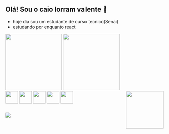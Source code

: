 ## Olá! Sou o caio lorram valente 👋

- hoje dia  sou um  estudante de curso tecnico(Senai)
- estudando por enquanto react
  
<div>
  <a>
    <img height="180em" src="https://github-readme-stats.vercel.app/api?username=caiolorramvalente&show_icons=true&theme=tokyonight">
    <img height="180em" src="https://github-readme-stats.vercel.app/api/top-langs/?username=caiolorramvalente&layout=compact&langs_count=16&theme=tokyonight">
  <div style="display: inline_block">
    <img align="center"  height="40px" width="40" src="https://cdn.jsdelivr.net/gh/devicons/devicon@latest/icons/javascript/javascript-original.svg" />
    <img align="center"  height="40px" width="40" src="https://cdn.jsdelivr.net/gh/devicons/devicon@latest/icons/react/react-original.svg" />
    <img align="center"  height="40px" width="40" src="https://cdn.jsdelivr.net/gh/devicons/devicon@latest/icons/html5/html5-original.svg" />
    <img align="center"  height="40px" width="40" src="https://cdn.jsdelivr.net/gh/devicons/devicon@latest/icons/css3/css3-original.svg" />
    <img align="center"  height="40px" width="40" src="https://cdn.jsdelivr.net/gh/devicons/devicon@latest/icons/postgresql/postgresql-original-wordmark.svg" />
    <img align="right" width="120px" src="https://miro.medium.com/v2/resize:fit:960/1*-tOldEbfjijxn9VqZeULqg.gif"/>
  </div>
</div>
    
##
 
 <div>
   <a href="https://www.linkedin.com/in/caio-lorram-valente-52523334b/">
     <img src="https://img.shields.io/badge/LinkedIn-0077B5?style=for-the-badge&logo=linkedin&logoColor=white">
   </a>
</div>
    
    
